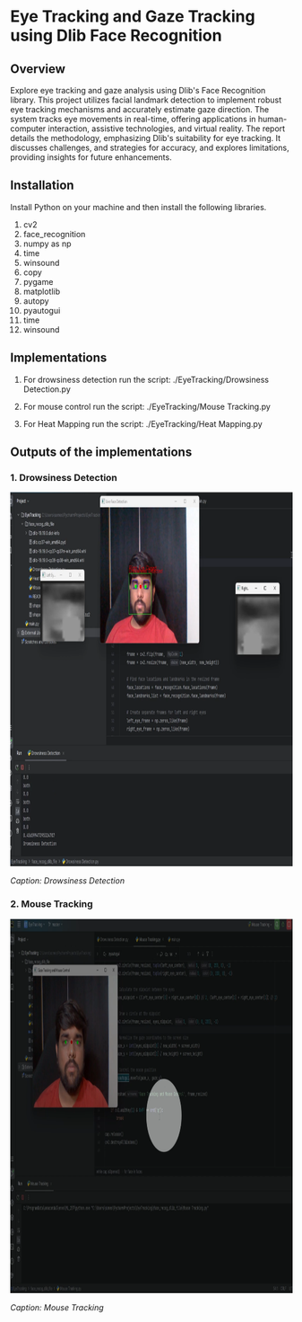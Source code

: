 # Eye Tracking and Gaze Tracking using Dlib Face Recognition

## Overview

Explore eye tracking and gaze analysis using Dlib's Face Recognition library. This project utilizes facial landmark detection to implement robust eye tracking mechanisms and accurately estimate gaze direction. The system tracks eye movements in real-time, offering applications in human-computer interaction, assistive technologies, and virtual reality. The report details the methodology, emphasizing Dlib's suitability for eye tracking. It discusses challenges, and strategies for accuracy, and explores limitations, providing insights for future enhancements.

## Installation

Install Python on your machine and then install the following libraries.

1. cv2
2. face_recognition
3. numpy as np
4. time
5. winsound
6. copy
7. pygame
8. matplotlib
9. autopy
10. pyautogui
11. time
12. winsound

## Implementations

1. For drowsiness detection run the script: ./EyeTracking/Drowsiness Detection.py

2. For mouse control run the script: ./EyeTracking/Mouse Tracking.py

3. For Heat Mapping run the script: ./EyeTracking/Heat Mapping.py

## Outputs of the implementations

### 1. Drowsiness Detection

<img src="Other files/Drowsiness1.png" alt="Drowsiness" width="1000" height="666"/>

*Caption: Drowsiness Detection*

### 2. Mouse Tracking

<img src="Other files/Mouse1.png" alt="Mouse Tracking" width="1000" height="666"/>

*Caption: Mouse Tracking*



